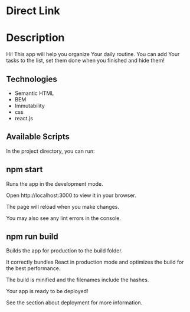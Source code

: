 # Direct Link

# Description

Hi! This app will help you organize Your daily routine. You can add Your tasks to the list, set them done when you finished and hide them!

## Technologies

- Semantic HTML
- BEM
- Immutability
- css
- react.js

## Available Scripts

In the project directory, you can run:


## npm start

Runs the app in the development mode.

Open http://localhost:3000 to view it in your browser.

The page will reload when you make changes.

You may also see any lint errors in the console.


## npm run build

Builds the app for production to the build folder.

It correctly bundles React in production mode and optimizes the build for the best performance.


The build is minified and the filenames include the hashes.

Your app is ready to be deployed!


See the section about deployment for more information.
